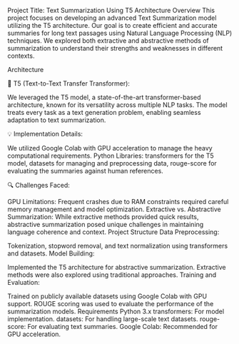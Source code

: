 Project Title: Text Summarization Using T5 Architecture
Overview
This project focuses on developing an advanced Text Summarization model utilizing the T5 architecture. Our goal is to create efficient and accurate summaries for long text passages using Natural Language Processing (NLP) techniques. We explored both extractive and abstractive methods of summarization to understand their strengths and weaknesses in different contexts.

Architecture

📄 T5 (Text-to-Text Transfer Transformer):

We leveraged the T5 model, a state-of-the-art transformer-based architecture, known for its versatility across multiple NLP tasks.
The model treats every task as a text generation problem, enabling seamless adaptation to text summarization.

💡 Implementation Details:

We utilized Google Colab with GPU acceleration to manage the heavy computational requirements.
Python Libraries:
transformers for the T5 model,
datasets for managing and preprocessing data,
rouge-score for evaluating the summaries against human references.

🔍 Challenges Faced:

GPU Limitations: Frequent crashes due to RAM constraints required careful memory management and model optimization.
Extractive vs. Abstractive Summarization: While extractive methods provided quick results, abstractive summarization posed unique challenges in maintaining language coherence and context.
Project Structure
Data Preprocessing:

Tokenization, stopword removal, and text normalization using transformers and datasets.
Model Building:

Implemented the T5 architecture for abstractive summarization.
Extractive methods were also explored using traditional approaches.
Training and Evaluation:

Trained on publicly available datasets using Google Colab with GPU support.
ROUGE scoring was used to evaluate the performance of the summarization models.
Requirements
Python 3.x
transformers: For model implementation.
datasets: For handling large-scale text datasets.
rouge-score: For evaluating text summaries.
Google Colab: Recommended for GPU acceleration.
